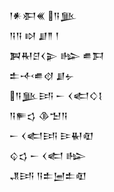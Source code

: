 <div class='block'>
<div class='line'>𒁹𒀭𒀳𒌍 𒀀𒆥</div>
<div class='line'>𒀀𒀀 𒊭 𒋗𒈫 𒁹</div>
<div class='line'>𒀉𒊑𒆪𒌋𒉌 𒈗 𒌑𒁕</div>
<div class='line'>𒉺𒋾𒌑𒋼 𒋗𒉡</div>
<div class='line'>𒀀𒆥𒅀 𒀸 𒌋𒅗𒄭𒋙</div>
<div class='line'>𒀀𒊓𒌓 𒆠𒈠𒀀</div>
<div class='line'>𒀸 𒌋𒅗𒅀 𒄿𒈽𒊏</div>
<div class='line'>𒌒𒌓 𒀸 𒌋𒅗 𒈗</div>
<div class='line'>𒂗𒅀 𒀀𒉺𒅁𒉺𒊏</div>
</div>